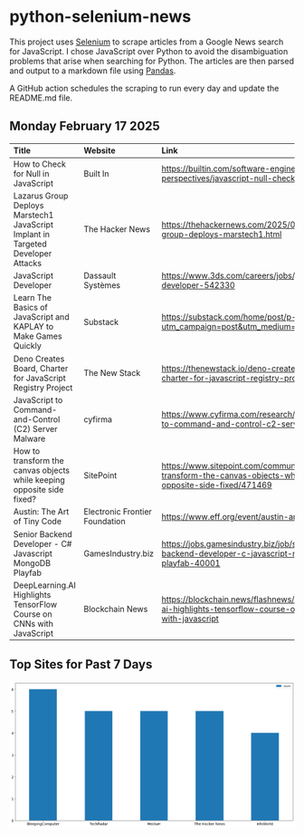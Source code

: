 # python-selenium-news

This project uses [Selenium](https://www.seleniumhq.org/) to scrape articles from a Google News search for JavaScript.
I chose JavaScript over Python to avoid the disambiguation problems that arise when searching for Python.
The articles are then parsed and output to a markdown file using [Pandas](https://pandas.pydata.org/).

A GitHub action schedules the scraping to run every day and update the README.md file.

## Monday February 17 2025


| Title                                                                            | Website                        | Link                                                                                                               |
|:---------------------------------------------------------------------------------|:-------------------------------|:-------------------------------------------------------------------------------------------------------------------|
| How to Check for Null in JavaScript                                              | Built In                       | https://builtin.com/software-engineering-perspectives/javascript-null-check                                        |
| Lazarus Group Deploys Marstech1 JavaScript Implant in Targeted Developer Attacks | The Hacker News                | https://thehackernews.com/2025/02/lazarus-group-deploys-marstech1.html                                             |
| JavaScript Developer                                                             | Dassault Systèmes              | https://www.3ds.com/careers/jobs/javascript-developer-542330                                                       |
| Learn The Basics of JavaScript and KAPLAY to Make Games Quickly                  | Substack                       | https://substack.com/home/post/p-157223830?utm_campaign=post&utm_medium=web                                        |
| Deno Creates Board, Charter for JavaScript Registry Project                      | The New Stack                  | https://thenewstack.io/deno-creates-board-charter-for-javascript-registry-project/                                 |
| JavaScript to Command-and-Control (C2) Server Malware                            | cyfirma                        | https://www.cyfirma.com/research/javascript-to-command-and-control-c2-server-malware/                              |
| How to transform the canvas objects while keeping opposite side fixed?           | SitePoint                      | https://www.sitepoint.com/community/t/how-to-transform-the-canvas-objects-while-keeping-opposite-side-fixed/471469 |
| Austin: The Art of Tiny Code                                                     | Electronic Frontier Foundation | https://www.eff.org/event/austin-art-tiny-code                                                                     |
| Senior Backend Developer - C# Javascript MongoDB Playfab                         | GamesIndustry.biz              | https://jobs.gamesindustry.biz/job/senior-backend-developer-c-javascript-mongodb-playfab-40001                     |
| DeepLearning.AI Highlights TensorFlow Course on CNNs with JavaScript             | Blockchain News                | https://blockchain.news/flashnews/deeplearning-ai-highlights-tensorflow-course-on-cnns-with-javascript             |
## Top Sites for Past 7 Days

![Graph of Top Sites](https://raw.githubusercontent.com/dan-mba/python-selenium-news/main/last-week.png)
